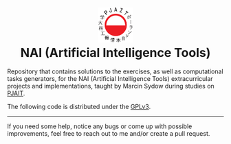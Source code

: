 <h1 align="center">
  <div>
    <img width="80" src="https://raw.githubusercontent.com/itischrisd/itis-PJATK/main/logo.svg" alt="" />
  </div>
  NAI (Artificial Intelligence Tools)
</h1>

Repository that contains solutions to the exercises, as well as computational tasks generators, for the NAI (Artificial Intelligence Tools) extracurricular projects and implementations, taught by Marcin Sydow during studies on [PJAIT](https://www.pja.edu.pl/en/).

The following code is distributed under the [GPLv3](./LICENSE).

---

If you need some help, notice any bugs or come up with possible improvements, feel free to reach out to me and/or create a pull request.

